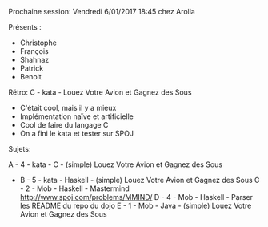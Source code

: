 Prochaine session: Vendredi 6/01/2017 18:45 
chez Arolla

Présents :
- Christophe
- François
- Shahnaz
- Patrick
- Benoit

Rétro: C - kata - Louez Votre Avion et Gagnez des Sous
- C'était cool, mais il y a mieux
- Implémentation naïve et artificielle
- Cool de faire du langage C
- On a fini le kata et tester sur SPOJ

Sujets:

A - 4 - kata - C - (simple) Louez Votre Avion et Gagnez des Sous 
* B - 5 - kata - Haskell - (simple) Louez Votre Avion et Gagnez des Sous 
C - 2 - Mob - Haskell - Mastermind http://www.spoj.com/problems/MMIND/
D - 4 - Mob - Haskell - Parser les README du repo du dojo 
E - 1 - Mob - Java - (simple) Louez Votre Avion et Gagnez des Sous 
